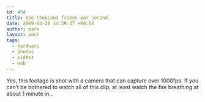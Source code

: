 ```yaml
---
id: 454
title: One thousand frames per second.
date: 2009-04-20 14:59:47 +00:00
author: mark
layout: post
tags:
  - hardware
  - photos
  - videos
  - web
---
```

Yes, this footage is shot with a camera that can capture over 1000fps. If you can&#8217;t be bothered to watch all of this clip, at least watch the fire breathing at about 1 minute in&#8230;

<div class="embed-vimeo" style="text-align: center;">
</div>

&nbsp;